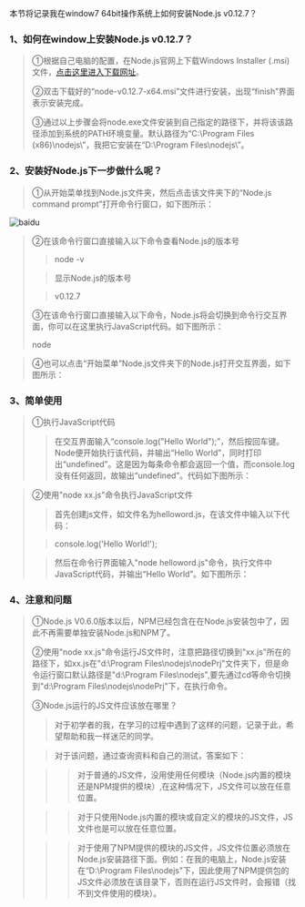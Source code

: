 本节将记录我在window7 64bit操作系统上如何安装Node.js v0.12.7？

### 1、如何在window上安装Node.js v0.12.7？ 
> ①根据自己电脑的配置，在Node.js官网上下载Windows Installer (.msi)文件，[点击这里进入下载网址](https://nodejs.org/en/download/)。
>
> ②双击下载好的“node-v0.12.7-x64.msi”文件进行安装，出现“finish”界面表示安装完成。
>
> ③通过以上步骤会将node.exe文件安装到自己指定的路径下，并将该该路径添加到系统的PATH环境变量。默认路径为“C:\Program Files (x86)\nodejs\”，我把它安装在“D:\Program Files\nodejs\”。

### 2、安装好Node.js下一步做什么呢？
> ①从开始菜单找到Node.js文件夹，然后点击该文件夹下的“Node.js command prompt”打开命令行窗口，如下图所示：
>
![baidu](http://www.baidu.com/img/bdlogo.gif "百度logo")  
> ②在该命令行窗口直接输入以下命令查看Node.js的版本号
>
> > node -v
>
> > 显示Node.js的版本号 
>
> > v0.12.7
>
> ③在该命令行窗口直接输入以下命令，Node.js将会切换到命令行交互界面，你可以在这里执行JavaScript代码。如下图所示：
>
> node
> 

> ④也可以点击“开始菜单”Node.js文件夹下的Node.js打开交互界面，如下图所示： 

### 3、简单使用
> ①执行JavaScript代码
>
> > 在交互界面输入“console.log("Hello World");”，然后按回车键。Node便开始执行该代码，并输出“Hello World”，同时打印出“undefined”。这是因为每条命令都会返回一个值，而console.log没有任何返回，故输出“undefined”。代码如下图所示： 
>

> ②使用"node xx.js"命令执行JavaScript文件 
>
> > 首先创建js文件，如文件名为helloword.js，在该文件中输入以下代码： 
>
> > console.log('Hello World!');
>
> > 然后在命令行界面输入"node helloword.js"命令，执行文件中JavaScript代码，并输出“Hello World”。如下图所示： 

### 4、注意和问题
> ①Node.js V0.6.0版本以后，NPM已经包含在在Node.js安装包中了，因此不再需要单独安装Node.js和NPM了。
>
> ②使用"node xx.js"命令运行JS文件时，注意把路径切换到"xx.js"所在的路径下，如xx.js在"d:\Program Files\nodejs\nodePrj\"文件夹下，但是命令运行窗口默认路径是"d:\Program Files\nodejs",要先通过cd等命令切换到"d:\Program Files\nodejs\nodePrj\"下，在执行命令。
>
> ③Node.js运行的JS文件应该放在哪里？  
>
> > 对于初学者的我，在学习的过程中遇到了这样的问题，记录于此，希望帮助和我一样迷茫的同学。 
>
> > 对于该问题，通过查询资料和自己的测试，答案如下：
>
>> > 对于普通的JS文件，没用使用任何模块（Node.js内置的模块还是NPM提供的模块）,在这种情况下，JS文件可以放在任意位置。
>
> > > 对于只使用Node.js内置的模块或自定义的模块的JS文件，JS文件也是可以放在任意位置。 
>
> > >对于使用了NPM提供的模块的JS文件，JS文件位置必须放在Node.js安装路径下面。例如：在我的电脑上，Node.js安装在“D:\Program Files\nodejs"下，因此使用了NPM提供包的JS文件必须放在该目录下，否则在运行JS文件时，会报错（找不到文件使用的模块）。
